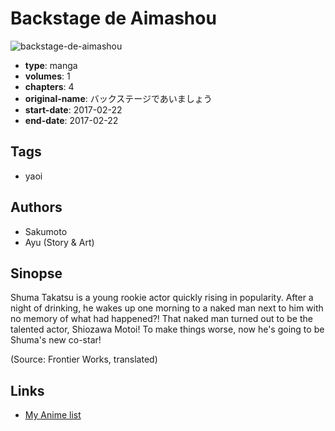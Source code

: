 # Backstage de Aimashou

![backstage-de-aimashou](https://cdn.myanimelist.net/images/manga/3/238039.jpg)

-   **type**: manga
-   **volumes**: 1
-   **chapters**: 4
-   **original-name**: バックステージであいましょう
-   **start-date**: 2017-02-22
-   **end-date**: 2017-02-22

## Tags

-   yaoi

## Authors

-   Sakumoto
-   Ayu (Story & Art)

## Sinopse

Shuma Takatsu is a young rookie actor quickly rising in popularity. After a night of drinking, he wakes up one morning to a naked man next to him with no memory of what had happened?! That naked man turned out to be the talented actor, Shiozawa Motoi! To make things worse, now he's going to be Shuma's new co-star!

(Source: Frontier Works, translated)

## Links

-   [My Anime list](https://myanimelist.net/manga/131414/Backstage_de_Aimashou)

